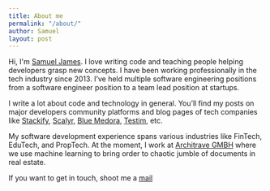 ```yaml
---
title: About me
permalink: "/about/"
author: Samuel
layout: post
---
```


Hi, 
I'm [Samuel James](https://www.linkedin.com/in/abiodunjames/). I love writing code and teaching people helping developers grasp new concepts. I have been working professionally in the tech industry since 2013. I’ve held multiple software engineering positions from a software engineer position to a team lead position at startups.

I write a lot about code and technology in general. You’ll find my posts on major developers community platforms and blog pages of tech companies like [Stackify](https://stackify.com/aws-lambda-with-node-js-a-complete-getting-started-guide/), [Scalyr](https://www.scalyr.com), [Blue Medora](https://bluemedora.com/), [Testim](http://testim.io/), etc.

My software development experience spans various industries like FinTech, EduTech, and PropTech. At the moment, I work at [Architrave GMBH](https://www.architrave.de/) where we use machine learning to bring order to chaotic jumble of documents in real estate.
   
If you want to get in touch, shoot me a  <a href ="mailto:samuel4abiodun@gmail.com">mail</a>
